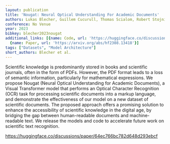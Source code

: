 ```yaml
---
layout: publication
title: 'Nougat: Neural Optical Understanding For Academic Documents'
authors: Lukas Blecher, Guillem Cucurull, Thomas Scialom, Robert Stojnic
conference: No Venue
year: 2023
bibkey: blecher2023nougat
additional_links: [{name: Code, url: 'https://huggingface.co/discussions/paper/64ec766bc782d648d293ebcf'},
  {name: Paper, url: 'https://arxiv.org/abs/hf2308.13418'}]
tags: ["Datasets", "Model Architecture"]
short_authors: Blecher et al.
---
```

Scientific knowledge is predominantly stored in books and scientific journals, often in the form of PDFs. However, the PDF format leads to a loss of semantic information, particularly for mathematical expressions. We propose Nougat (Neural Optical Understanding for Academic Documents), a Visual Transformer model that performs an Optical Character Recognition (OCR) task for processing scientific documents into a markup language, and demonstrate the effectiveness of our model on a new dataset of scientific documents. The proposed approach offers a promising solution to enhance the accessibility of scientific knowledge in the digital age, by bridging the gap between human-readable documents and machine-readable text. We release the models and code to accelerate future work on scientific text recognition.

https://huggingface.co/discussions/paper/64ec766bc782d648d293ebcf